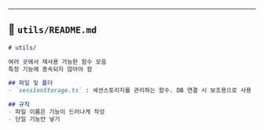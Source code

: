 
---
## 📂 `utils/README.md`
```md
# utils/

여러 곳에서 재사용 가능한 함수 모음
특정 기능에 종속되지 않아야 함

## 파일 및 폴더
- `sessionStorage.ts` : 세션스토리지를 관리하는 함수. DB 연결 시 보조용으로 사용

## 규칙
- 파일 이름은 기능이 드러나게 작성
- 단일 기능만 넣기